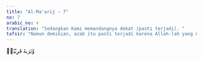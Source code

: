 ```yaml
---
title: "Al-Ma'arij - 7"
no: 7
arabic_no: ٧
translation: "Sedangkan Kami memandangnya dekat (pasti terjadi). "
tafsir: "Namun demikian, azab itu pasti terjadi karena Allah-lah yang menentukan segala sesuatu. Tidak ada satu pun yang sukar bagi-Nya. Jika Dia menghendaki terjadinya sesuatu, maka akan terjadi pada saat yang dikehendaki-Nya. Tidak ada suatu pun yang dapat melawan kehendaknya."
---
```

وَّنَرٰىهُ قَرِيْبًاۗ
